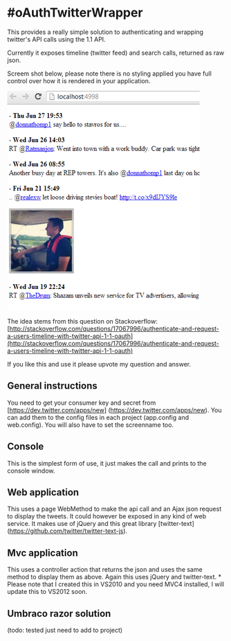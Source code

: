 #oAuthTwitterWrapper
================================
This provides a really simple solution to authenticating and wrapping twitter's API calls using the 1.1 API.

Currently it exposes timeline (twitter feed) and search calls, returned as raw json.

Screem shot below, please note there is no styling applied you have full control over how it is rendered in your application.


![Demo MVC Web App output](./ScreenShot.PNG "Demo MVC Web App output")

The idea stems from this question on Stackoverflow:
[http://stackoverflow.com/questions/17067996/authenticate-and-request-a-users-timeline-with-twitter-api-1-1-oauth](http://stackoverflow.com/questions/17067996/authenticate-and-request-a-users-timeline-with-twitter-api-1-1-oauth)

If you like this and use it please upvote my question and answer.

## General instructions
You need to get your consumer key and secret from [https://dev.twitter.com/apps/new] (https://dev.twitter.com/apps/new).
You can add them to the config files in each project (app.config and web.config). You will also have to set the screenname too.

## Console
This is the simplest form of use, it just makes the call and prints to the console window.
## Web application 
This uses a page WebMethod to make the api call and an Ajax json request to display the tweets.
It could however be exposed in any kind of web service.
It makes use of jQuery and this great library [twitter-text] (https://github.com/twitter/twitter-text-js).
## Mvc application 
This uses a controller action that returns the json and uses the same method to display them as above.
Again this uses jQuery and twitter-text. * Please note that I created this in VS2010 and you need MVC4 installed, I will update this to VS2012 soon.
## Umbraco razor solution 
(todo: tested just need to add to project)
